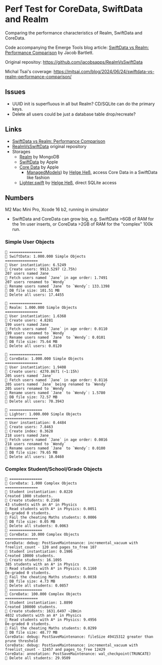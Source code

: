 # Perf Test for CoreData, SwiftData and Realm

Comparing the performance characteristics of Realm, SwiftData and CoreData.

Code accompanying the Emerge Tools blog article:
[SwiftData vs Realm: Performance Comparison](https://www.emergetools.com/blog/posts/swiftdata-vs-realm-performance-comparison)
by Jacob Bartlett.

Original repositoy: https://github.com/jacobsapps/RealmVsSwiftData

Michal Tsai's coverage: https://mjtsai.com/blog/2024/06/24/swiftdata-vs-realm-performance-comparison/


## Issues

- UUID init is superfluous in all but Realm? CD/SQLite can do the primary keys.
- Delete all users could be just a database table drop/recreate?


## Links

- [SwiftData vs Realm: Performance Comparison](https://www.emergetools.com/blog/posts/swiftdata-vs-realm-performance-comparison)
- [RealmVsSwiftData](https://github.com/jacobsapps/RealmVsSwiftData) original repository
- Storages
  - [Realm](https://www.mongodb.com/docs/atlas/device-sdks/) by MongoDB
  - [SwiftData](https://developer.apple.com/documentation/swiftdata) by Apple
  - [Core Data](https://developer.apple.com/documentation/coredata/) by Apple
    - [ManagedModels](https://github.com/Data-swift/ManagedModels)) by [Helge Heß](https://helgehess.eu/),
      access Core Data in a SwiftData like fashion
  - [Lighter.swift](https://github.com/Lighter-swift) by [Helge Heß](https://helgehess.eu/), direct SQLite access


## Numbers

M2 Mac Mini Pro, Xcode 16 b2, running in simulator

- SwiftData and CoreData can grow big, e.g. SwiftData >6GB of RAM for the 1m 
  user inserts, or CoreData >2GB of RAM for the "complex" 100k run.

### Simple User Objects

```
💽 ===============
💽 SwiftData: 1.000.000 Simple Objects
===============
💽 User instantiation: 6.5249
💽 Create users: 9913.5297 (2.75h)
207 users named Jane
💽 Fetch users named `Jane` in age order: 1.7491
207 users renamed to `Wendy`
💽 Rename users named `Jane` to `Wendy`: 133.1398
💽 DB file size: 101.51 MB
💽 Delete all users: 17.4455

💽 ===============
💽 Realm: 1.000.000 Simple Objects
===============
💽 User instantiation: 1.6368
💽 Create users: 4.8281
199 users named Jane
💽 Fetch users named `Jane` in age order: 0.0110
199 users renamed to `Wendy`
💽 Rename users named `Jane` to `Wendy`: 0.0101
💽 DB file size: 75.64 MB
💽 Delete all users: 0.0120

💽 ===============
💽 CoreData: 1.000.000 Simple Objects
===============
💽 User instantiation: 1.9408
💽 Create users: 4270.8671 (~1:15h)
205 users named `Jane`
💽 Fetch users named `Jane` in age order: 0.8116
205 users named `Jane` being renamed to `Wendy`
205 users renamed to `Wendy`
💽 Rename users named `Jane` to `Wendy`: 1.5780
💽 DB file size: 72.57 MB
💽 Delete all users: 70.3943

💽 ===============
💽 Lighter: 1.000.000 Simple Objects
===============
💽 User instantiation: 0.4484
💽 Create users: 7.8463
💽 Create index: 0.3628
218 users named Jane
💽 Fetch users named `Jane` in age order: 0.0016
218 users renamed to `Wendy`
💽 Rename users named `Jane` to `Wendy`: 0.0100
💽 DB file size: 79.65 MB
💽 Delete all users: 10.0460
```

### Complex Student/School/Grade Objects

```
💽 ===============
💽 CoreData: 1.000 Complex Objects
===============
💽 Student instantiation: 0.0220
Created 1000 students.
💽 Create students: 0.2168
43 students with an A* in Physics
💽 Read students with A* in Physics: 0.0051
De-graded 0 students.
💽 Fail the cheating Maths students: 0.0006
💽 DB file size: 0.05 MB
💽 Delete all students: 0.0063
💽 ===============
💽 CoreData: 10.000 Complex Objects
===============
CoreData: debug: PostSaveMaintenance: incremental_vacuum with freelist_count - 120 and pages_to_free 107
💽 Student instantiation: 0.1986
Created 10000 students.
💽 Create students: 16.1095
385 students with an A* in Physics
💽 Read students with A* in Physics: 0.1160
De-graded 0 students.
💽 Fail the cheating Maths students: 0.0038
💽 DB file size: 4.73 MB
💽 Delete all students: 0.0857
💽 ===============
💽 CoreData: 100.000 Complex Objects
===============
💽 Student instantiation: 1.8890
Created 100000 students.
💽 Create students: 1631.6497 ~28min
4032 students with an A* in Physics
💽 Read students with A* in Physics: 9.4956
De-graded 0 students.
💽 Fail the cheating Maths students: 0.0299
💽 DB file size: 48.77 MB
CoreData: debug: PostSaveMaintenance: fileSize 49415312 greater than prune threshold
CoreData: debug: PostSaveMaintenance: incremental_vacuum with freelist_count - 12457 and pages_to_free 12429
CoreData: annotation: PostSaveMaintenance: wal_checkpoint(TRUNCATE) 
💽 Delete all students: 29.9509
```
